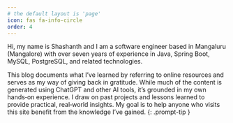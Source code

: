 ```yaml
---
# the default layout is 'page'
icon: fas fa-info-circle
order: 4
---
```


Hi, my name is Shashanth and I am a software engineer based in Mangaluru (Mangalore) with over seven years of experience in Java, Spring Boot, MySQL, PostgreSQL, and related technologies. 

This blog documents what I’ve learned by referring to online resources and serves as my way of giving back in gratitude. While much of the content is generated using ChatGPT and other AI tools, it’s grounded in my own hands‑on experience. I draw on past projects and lessons learned to provide practical, real‑world insights. My goal is to help anyone who visits this site benefit from the knowledge I’ve gained.
{: .prompt-tip }
